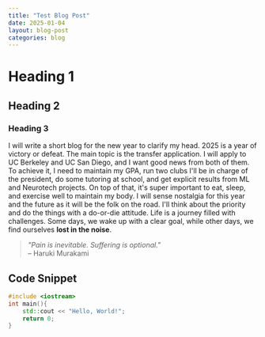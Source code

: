 ```yaml
---
title: "Test Blog Post"
date: 2025-01-04
layout: blog-post
categories: blog
---
```


# Heading 1
## Heading 2
### Heading 3

I will write a short blog for the new year to clarify my head. 2025 is a year of victory or defeat. The main topic is
the transfer application. I will apply to UC Berkeley and UC San Diego, and I want good news from both of them. To achieve it,
I need to maintain my GPA, run two clubs I'll be in charge of the president, do some tutoring at school, and get
explicit results from ML and Neurotech projects. On top of that, it's super important to eat, sleep, and exercise well
to maintain my body. I will sense nostalgia for this year and the future as it will be the folk on the road. I'll think
about the priority and do the things with a do-or-die attitude. Life is a journey filled with challenges. 
Some days, we wake up with a clear goal, while other days, we find ourselves
**lost in the noise**.

> *"Pain is inevitable. Suffering is optional."*  
> – Haruki Murakami

## Code Snippet

```cpp
#include <iostream>
int main(){
    std::cout << "Hello, World!";
    return 0;
}
```